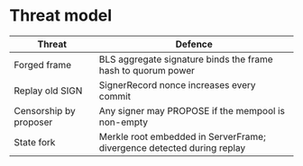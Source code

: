 # Threat model

| Threat                 | Defence                                                                |
| ---------------------- | ---------------------------------------------------------------------- |
| Forged frame           | BLS aggregate signature binds the frame hash to quorum power           |
| Replay old SIGN        | SignerRecord nonce increases every commit                              |
| Censorship by proposer | Any signer may PROPOSE if the mempool is non-empty                     |
| State fork             | Merkle root embedded in ServerFrame; divergence detected during replay |
